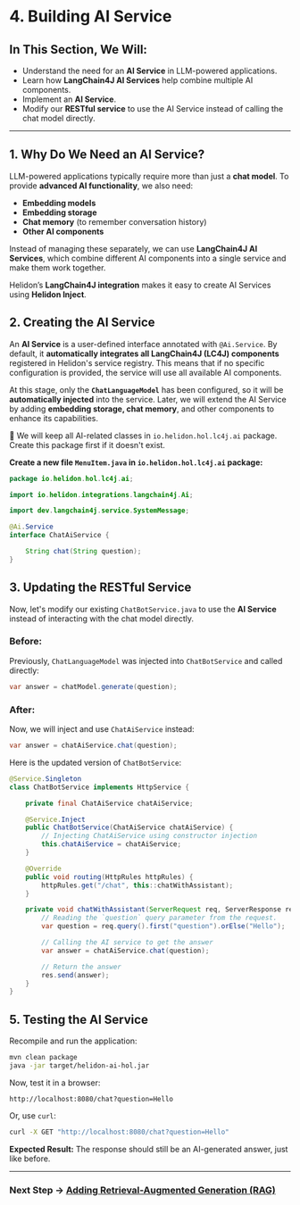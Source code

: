 # 4. Building AI Service

## In This Section, We Will:

- Understand the need for an **AI Service** in LLM-powered applications.
- Learn how **LangChain4J AI Services** help combine multiple AI components.
- Implement an **AI Service**.
- Modify our **RESTful service** to use the AI Service instead of calling the chat model directly.

---

## 1. Why Do We Need an AI Service?

LLM-powered applications typically require more than just a **chat model**. To provide **advanced AI functionality**, we also need:

- **Embedding models**
- **Embedding storage**
- **Chat memory** (to remember conversation history)
- **Other AI components**

Instead of managing these separately, we can use **LangChain4J AI Services**, which combine different AI components into a single service and make them work together.

Helidon’s **LangChain4J integration** makes it easy to create AI Services using **Helidon Inject**.

## 2. Creating the AI Service

An **AI Service** is a user-defined interface annotated with `@Ai.Service`. By default, it **automatically integrates all LangChain4J (LC4J) components** registered in Helidon's service registry. This means that if no specific configuration is provided, the service will use all available AI components.

At this stage, only the **`ChatLanguageModel`** has been configured, so it will be **automatically injected** into the service. Later, we will extend the AI Service by adding **embedding storage, chat memory**, and other components to enhance its capabilities.

📌 We will keep all AI-related classes in `io.helidon.hol.lc4j.ai` package. Create this package first if it doesn't exist.

**Create a new file `MenuItem.java` in `io.helidon.hol.lc4j.ai` package:**

```java
package io.helidon.hol.lc4j.ai;

import io.helidon.integrations.langchain4j.Ai;

import dev.langchain4j.service.SystemMessage;

@Ai.Service
interface ChatAiService {

    String chat(String question);
}
```

## 3. Updating the RESTful Service

Now, let's modify our existing `ChatBotService.java` to use the **AI Service** instead of interacting with the chat model directly.

### **Before:**

Previously, `ChatLanguageModel` was injected into `ChatBotService` and called directly:

```java
var answer = chatModel.generate(question);
```

### **After:**

Now, we will inject and use `ChatAiService` instead:

```java
var answer = chatAiService.chat(question);
```

Here is the updated version of `ChatBotService`:

```java
@Service.Singleton
class ChatBotService implements HttpService {

    private final ChatAiService chatAiService;

    @Service.Inject
    public ChatBotService(ChatAiService chatAiService) {
        // Injecting ChatAiService using constructor injection
        this.chatAiService = chatAiService;
    }

    @Override
    public void routing(HttpRules httpRules) {
        httpRules.get("/chat", this::chatWithAssistant);
    }

    private void chatWithAssistant(ServerRequest req, ServerResponse res) {
        // Reading the `question` query parameter from the request. 
        var question = req.query().first("question").orElse("Hello");

        // Calling the AI service to get the answer
        var answer = chatAiService.chat(question);

        // Return the answer
        res.send(answer);
    }
}
```

## **5. Testing the AI Service**

Recompile and run the application:

```sh
mvn clean package
java -jar target/helidon-ai-hol.jar
```

Now, test it in a browser:

```
http://localhost:8080/chat?question=Hello
```

Or, use `curl`:

```sh
curl -X GET "http://localhost:8080/chat?question=Hello"
```

**Expected Result:** The response should still be an AI-generated answer, just like before.

---

### Next Step → [Adding Retrieval-Augmented Generation (RAG)](05_adding_rag.md)
